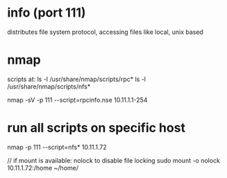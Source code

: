 # info (port 111)
distributes file system protocol, accessing files like local, unix based

# nmap 
scripts at: 
ls -l /usr/share/nmap/scripts/rpc*
ls -l /usr/share/nmap/scripts/nfs*

nmap -sV -p 111 --script=rpcinfo.nse 10.11.1.1-254

# run all scripts on specific host
nmap -p 111 --script=nfs* 10.11.1.72

// if mount is available: nolock to disable file locking
sudo mount -o nolock 10.11.1.72:/home ~/home/


